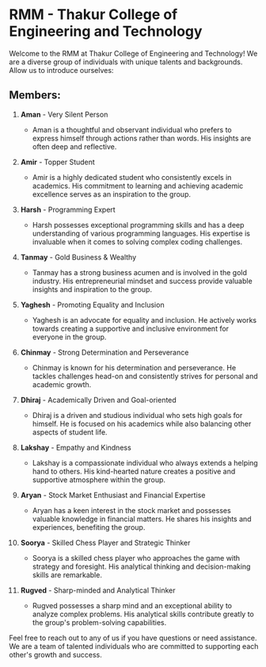

# RMM - Thakur College of Engineering and Technology

Welcome to the RMM  at Thakur College of Engineering and Technology! We are a diverse group of individuals with unique talents and backgrounds. Allow us to introduce ourselves:

## Members:

1. **Aman** - Very Silent Person
   - Aman is a thoughtful and observant individual who prefers to express himself through actions rather than words. His insights are often deep and reflective.

2. **Amir** - Topper Student
   - Amir is a highly dedicated student who consistently excels in academics. His commitment to learning and achieving academic excellence serves as an inspiration to the group.

3. **Harsh** - Programming Expert
   - Harsh possesses exceptional programming skills and has a deep understanding of various programming languages. His expertise is invaluable when it comes to solving complex coding challenges.

4. **Tanmay** - Gold Business & Wealthy
   - Tanmay has a strong business acumen and is involved in the gold industry. His entrepreneurial mindset and success provide valuable insights and inspiration to the group.

5. **Yaghesh** - Promoting Equality and Inclusion
   - Yaghesh is an advocate for equality and inclusion. He actively works towards creating a supportive and inclusive environment for everyone in the group.

6. **Chinmay** - Strong Determination and Perseverance
   - Chinmay is known for his determination and perseverance. He tackles challenges head-on and consistently strives for personal and academic growth.

7. **Dhiraj** - Academically Driven and Goal-oriented
   - Dhiraj is a driven and studious individual who sets high goals for himself. He is focused on his academics while also balancing other aspects of student life.

8. **Lakshay** - Empathy and Kindness
   - Lakshay is a compassionate individual who always extends a helping hand to others. His kind-hearted nature creates a positive and supportive atmosphere within the group.

9. **Aryan** - Stock Market Enthusiast and Financial Expertise
   - Aryan has a keen interest in the stock market and possesses valuable knowledge in financial matters. He shares his insights and experiences, benefiting the group.

10. **Soorya** - Skilled Chess Player and Strategic Thinker
    - Soorya is a skilled chess player who approaches the game with strategy and foresight. His analytical thinking and decision-making skills are remarkable.

11. **Rugved** - Sharp-minded and Analytical Thinker
    - Rugved possesses a sharp mind and an exceptional ability to analyze complex problems. His analytical skills contribute greatly to the group's problem-solving capabilities.

Feel free to reach out to any of us if you have questions or need assistance. We are a team of talented individuals who are committed to supporting each other's growth and success.
